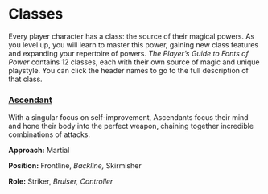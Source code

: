 # Classes
Every player character has a class: the source of their magical powers. As you level up, you will learn to master this power, gaining new class features and expanding your repertoire of powers. *The Player’s Guide to Fonts of Power* contains 12 classes, each with their own source of magic and unique playstyle. You can click the header names to go to the full description of that class.

### [Ascendant](character-options/classes/ascendant.md)
With a singular focus on self-improvement, Ascendants focus their mind and hone their body into the perfect weapon, chaining together incredible combinations of attacks.

<div class="inline-box">

**Approach:** Martial

**Position:** Frontline, *Backline,* Skirmisher

**Role:** Striker, *Bruiser, Controller*

</div>
